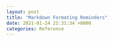 ```yaml
---
layout: post
title: "Markdown Formating Reminders"
date: 2021-01-24 22:31:34 +0000
categories: Reference
---
```


